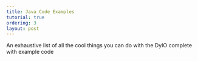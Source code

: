 ```yaml
---
title: Java Code Examples
tutorial: true
ordering: 3
layout: post
---
```


An exhaustive list of all the cool things you can do with the DyIO complete with example code

